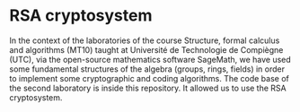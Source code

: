 # RSA cryptosystem

In the context of the laboratories of the course Structure, formal calculus and algorithms (MT10) 
taught at Université de Technologie de Compiègne (UTC), via the open-source mathematics software 
SageMath, we have used some fundamental structures of the algebra (groups, rings, fields) in order 
to implement some cryptographic and coding algorithms. The code base of the second laboratory is 
inside this repository. It allowed us to use the RSA cryptosystem.

